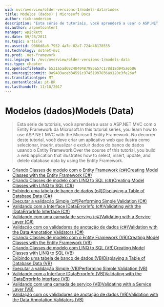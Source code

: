 ```yaml
---
uid: mvc/overview/older-versions-1/models-data/index
title: Modelos (dados) | Microsoft Docs
author: rick-anderson
description: "Esta série de tutoriais, você aprenderá a usar o ASP.NET MVC com o Entity Framework da Microsoft. No decorrer deste tutorial, você deve criar um aplicativo da web..."
ms.author: aspnetcontent
manager: wpickett
ms.date: 09/28/2011
ms.topic: article
ms.assetid: 9086d8a8-7952-4a7e-82a7-724d48178555
ms.technology: dotnet-mvc
ms.prod: .net-framework
msc.legacyurl: /mvc/overview/older-versions-1/models-data
msc.type: chapter
ms.openlocfilehash: b531a5ad6924840487985a57c178d18d945a0b06
ms.sourcegitcommit: 9a9483aceb34591c97451997036a9120c3fe2baf
ms.translationtype: MT
ms.contentlocale: pt-BR
ms.lasthandoff: 11/10/2017
---
```

<a name="models-data"></a><span data-ttu-id="fd8d3-104">Modelos (dados)</span><span class="sxs-lookup"><span data-stu-id="fd8d3-104">Models (Data)</span></span>
====================
> <span data-ttu-id="fd8d3-105">Esta série de tutoriais, você aprenderá a usar o ASP.NET MVC com o Entity Framework da Microsoft.</span><span class="sxs-lookup"><span data-stu-id="fd8d3-105">In this tutorial series, you learn how to use ASP.NET MVC with the Microsoft Entity Framework.</span></span> <span data-ttu-id="fd8d3-106">No decorrer deste tutorial, você deve criar um aplicativo web que ilustra como selecionar, inserir, atualizar e excluir dados do banco de dados usando o Entity Framework.</span><span class="sxs-lookup"><span data-stu-id="fd8d3-106">Over the course of this tutorial, you build a web application that illustrates how to select, insert, update, and delete database data by using the Entity Framework.</span></span>


- [<span data-ttu-id="fd8d3-107">Criando Classes de modelo com o Entity Framework (c#)</span><span class="sxs-lookup"><span data-stu-id="fd8d3-107">Creating Model Classes with the Entity Framework (C#)</span></span>](creating-model-classes-with-the-entity-framework-cs.md)
- [<span data-ttu-id="fd8d3-108">Criando Classes de modelo com LINQ to SQL (c#)</span><span class="sxs-lookup"><span data-stu-id="fd8d3-108">Creating Model Classes with LINQ to SQL (C#)</span></span>](creating-model-classes-with-linq-to-sql-cs.md)
- [<span data-ttu-id="fd8d3-109">Exibindo uma tabela de banco de dados (c#)</span><span class="sxs-lookup"><span data-stu-id="fd8d3-109">Displaying a Table of Database Data (C#)</span></span>](displaying-a-table-of-database-data-cs.md)
- [<span data-ttu-id="fd8d3-110">Executar a validação Simple (c#)</span><span class="sxs-lookup"><span data-stu-id="fd8d3-110">Performing Simple Validation (C#)</span></span>](performing-simple-validation-cs.md)
- [<span data-ttu-id="fd8d3-111">Validando com a Interface IDataErrorInfo (c#)</span><span class="sxs-lookup"><span data-stu-id="fd8d3-111">Validating with the IDataErrorInfo Interface (C#)</span></span>](validating-with-the-idataerrorinfo-interface-cs.md)
- [<span data-ttu-id="fd8d3-112">Validando com uma camada de serviço (c#)</span><span class="sxs-lookup"><span data-stu-id="fd8d3-112">Validating with a Service Layer (C#)</span></span>](validating-with-a-service-layer-cs.md)
- [<span data-ttu-id="fd8d3-113">Validação com os validadores de anotação de dados (c#)</span><span class="sxs-lookup"><span data-stu-id="fd8d3-113">Validation with the Data Annotation Validators (C#)</span></span>](validation-with-the-data-annotation-validators-cs.md)
- [<span data-ttu-id="fd8d3-114">Criando Classes de modelo com o Entity Framework (VB)</span><span class="sxs-lookup"><span data-stu-id="fd8d3-114">Creating Model Classes with the Entity Framework (VB)</span></span>](creating-model-classes-with-the-entity-framework-vb.md)
- [<span data-ttu-id="fd8d3-115">Criando Classes de modelo com LINQ to SQL (VB)</span><span class="sxs-lookup"><span data-stu-id="fd8d3-115">Creating Model Classes with LINQ to SQL (VB)</span></span>](creating-model-classes-with-linq-to-sql-vb.md)
- [<span data-ttu-id="fd8d3-116">Exibindo uma tabela de banco de dados (VB)</span><span class="sxs-lookup"><span data-stu-id="fd8d3-116">Displaying a Table of Database Data (VB)</span></span>](displaying-a-table-of-database-data-vb.md)
- [<span data-ttu-id="fd8d3-117">Executar a validação Simple (VB)</span><span class="sxs-lookup"><span data-stu-id="fd8d3-117">Performing Simple Validation (VB)</span></span>](performing-simple-validation-vb.md)
- [<span data-ttu-id="fd8d3-118">Validando com a Interface IDataErrorInfo (VB)</span><span class="sxs-lookup"><span data-stu-id="fd8d3-118">Validating with the IDataErrorInfo Interface (VB)</span></span>](validating-with-the-idataerrorinfo-interface-vb.md)
- [<span data-ttu-id="fd8d3-119">Validando com uma camada de serviço (VB)</span><span class="sxs-lookup"><span data-stu-id="fd8d3-119">Validating with a Service Layer (VB)</span></span>](validating-with-a-service-layer-vb.md)
- [<span data-ttu-id="fd8d3-120">Validação com os validadores de anotação de dados (VB)</span><span class="sxs-lookup"><span data-stu-id="fd8d3-120">Validation with the Data Annotation Validators (VB)</span></span>](validation-with-the-data-annotation-validators-vb.md)
